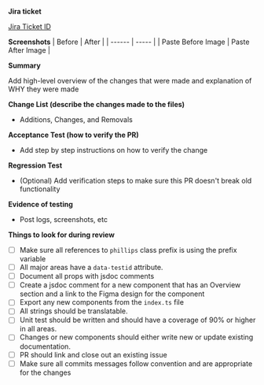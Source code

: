 **Jira ticket**

[Jira Ticket ID](https://phillipsauctions.atlassian.net/browse/TICKET-ID)

**Screenshots**
| Before | After |
| ------ | ----- |
| Paste Before Image | Paste After Image |

**Summary**

Add high-level overview of the changes that were made and explanation of WHY they were made

**Change List (describe the changes made to the files)**

- Additions, Changes, and Removals

**Acceptance Test (how to verify the PR)**

- Add step by step instructions on how to verify the change

**Regression Test**

- (Optional) Add verification steps to make sure this PR doesn't break old functionality

**Evidence of testing**

- Post logs, screenshots, etc

<!-- For reviewers: do not remove -->

**Things to look for during review**

- [ ] Make sure all references to `phillips` class prefix is using the prefix variable
- [ ] All major areas have a `data-testid` attribute.
- [ ] Document all props with jsdoc comments
- [ ] Create a jsdoc comment for a new component that has an Overview section and a link to the Figma design for the component
- [ ] Export any new components from the `index.ts` file
- [ ] All strings should be translatable.
- [ ] Unit test should be written and should have a coverage of 90% or higher in all areas.
- [ ] Changes or new components should either write new or update existing documentation.
- [ ] PR should link and close out an existing issue
- [ ] Make sure all commits messages follow convention and are appropriate for the changes
